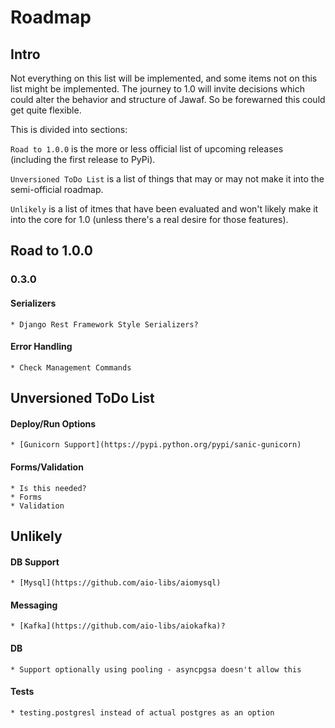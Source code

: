 # Roadmap

## Intro

Not everything on this list will be implemented, and some items not on this list might be implemented. The journey to 1.0 will invite decisions which could alter the behavior and structure of Jawaf. So be forewarned this could get quite flexible.

This is divided into sections:

`Road to 1.0.0` is the more or less official list of upcoming releases (including the first release to PyPi).

`Unversioned ToDo List` is a list of things that may or may not make it into the semi-official roadmap.

`Unlikely` is a list of itmes that have been evaluated and won't likely make it into the core for 1.0 (unless there's a real desire for those features).

## Road to 1.0.0

### 0.3.0

#### Serializers
    * Django Rest Framework Style Serializers?

#### Error Handling
    * Check Management Commands

## Unversioned ToDo List

#### Deploy/Run Options
    * [Gunicorn Support](https://pypi.python.org/pypi/sanic-gunicorn)

#### Forms/Validation
    * Is this needed?
    * Forms
    * Validation

## Unlikely

#### DB Support
    * [Mysql](https://github.com/aio-libs/aiomysql)

#### Messaging
    * [Kafka](https://github.com/aio-libs/aiokafka)?

#### DB
    * Support optionally using pooling - asyncpgsa doesn't allow this

#### Tests
    * testing.postgresl instead of actual postgres as an option
